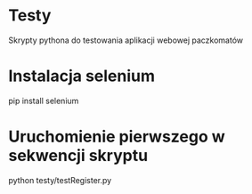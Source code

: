 # Testy
Skrypty pythona do testowania aplikacji webowej paczkomatów
# Instalacja selenium
pip install selenium
# Uruchomienie pierwszego w sekwencji skryptu
python testy/testRegister.py
